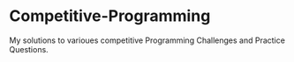 # Competitive-Programming
My solutions to varioues competitive Programming Challenges and Practice Questions.
